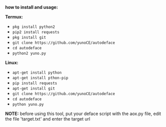 **how to install and usage:**

**Termux:**
* `pkg install python2`
* `pip2 install requests`
* `pkg install git`
* `git clone https://github.com/yunoCE/autodeface`
* `cd autodeface`
* `python2 yuno.py`

**Linux:**
* `apt-get install python`
* `apt-get install pthon-pip`
* `pip install requests`
* `apt-get install git`
* `git clone https://github.com/yunoCE/autodeface`
* `cd autodeface`
* `python yuno.py`

**NOTE:** before using this tool, put your deface script with the aox.py file, edit the file 'target.txt' and enter the target url
